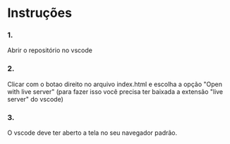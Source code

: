 # Instruções

### 1.
Abrir o repositório no vscode
### 2.
Clicar com o botao direito no arquivo index.html e escolha a opção "Open with live server" (para fazer isso você precisa ter baixada a extensão "live server" do vscode)
### 3.
O vscode deve ter aberto a tela no seu navegador padrão.